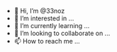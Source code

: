 - 👋 Hi, I’m @33noz
- 👀 I’m interested in ...
- 🌱 I’m currently learning ...
- 💞️ I’m looking to collaborate on ...
- 📫 How to reach me ...

<!---
33noz/33noz is a ✨ special ✨ repository because its `README.md` (this file) appears on your GitHub profile.
You can click the Preview link to take a look at your changes.
--->
